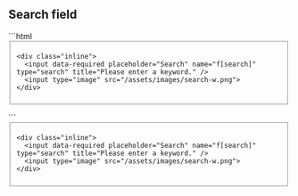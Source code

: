 <h2 id="search">Search field</h2>
```html
<form method="post" action="" data-validate>
  <fieldset>

    <div class="inline">
      <input data-required placeholder="Search" name="f[search]" type="search" title="Please enter a keyword." />
      <input type="image" src="/assets/images/search-w.png">
    </div>

  </fieldset>
</form>
```
<form method="post" action="" data-validate>
  <fieldset>

    <div class="inline">
      <input data-required placeholder="Search" name="f[search]" type="search" title="Please enter a keyword." />
      <input type="image" src="/assets/images/search-w.png">
    </div>

  </fieldset>
</form>
